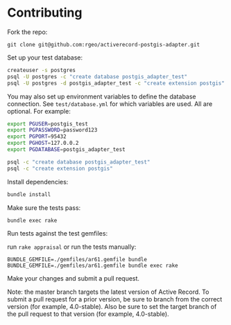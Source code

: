 # Contributing

Fork the repo:

`git clone git@github.com:rgeo/activerecord-postgis-adapter.git`

Set up your test database:

```sh
createuser -s postgres
psql -U postgres -c "create database postgis_adapter_test"
psql -U postgres -d postgis_adapter_test -c "create extension postgis"
```

You may also set up environment variables to define the database connection.
See `test/database.yml` for which variables are used. All are optional.
For example:

```sh
export PGUSER=postgis_test
export PGPASSWORD=password123
export PGPORT=95432
export PGHOST=127.0.0.2
export PGDATABASE=postgis_adapter_test

psql -c "create database postgis_adapter_test"
psql -c "create extension postgis"
```

Install dependencies:

```sh
bundle install
```

Make sure the tests pass:

`bundle exec rake`

Run tests against the test gemfiles:

run `rake appraisal` or run the tests manually:

```
BUNDLE_GEMFILE=./gemfiles/ar61.gemfile bundle
BUNDLE_GEMFILE=./gemfiles/ar61.gemfile bundle exec rake
```

Make your changes and submit a pull request.

Note: the master branch targets the latest version of Active Record. To submit
a pull request for a prior version, be sure to branch from the correct version
(for example, 4.0-stable). Also be sure to set the target branch of the pull
request to that version (for example, 4.0-stable).
